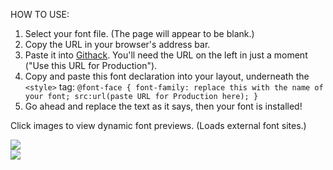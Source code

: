 HOW TO USE:
1. Select your font file. (The page will appear to be blank.)
2. Copy the URL in your browser's address bar.
3. Paste it into <a href="https://raw.githack.com/">Githack</a>. You'll need the URL on the left in just a moment ("Use this URL for Production").
4. Copy and paste this font declaration into your layout, underneath the `<style>` tag:
   `@font-face {
     font-family: replace this with the name of your font;
     src:url(paste URL for Production here); }`
5. Go ahead and replace the text as it says, then your font is installed!

Click images to view dynamic font previews. (Loads external font sites.)

<a href="https://www.dafont.com/i-found-my-valentine.font?back=theme"><img src="https://www.dafont.com/img/preview/i/_/i_found_my_valentine1.png"></a><br>
<a href="https://www.dafont.com/kinlove.font"><img src="https://www.dafont.com/img/preview/k/i/kinlove1.png"></a>
